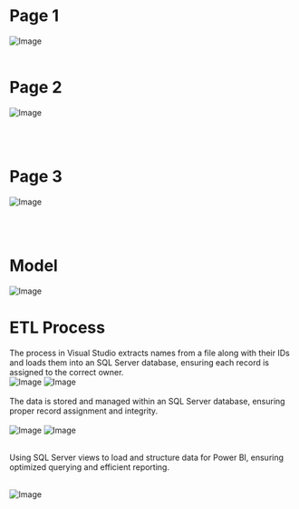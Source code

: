 # Page 1
![Image](https://github.com/user-attachments/assets/1b6d27c0-e770-4668-a06e-e1c732a28fe0)<br>
<br>

# Page 2
![Image](https://github.com/user-attachments/assets/4e4ba17b-ad52-4ef2-b794-316d138018c6)


<br>
<br>

# Page 3
![Image](https://github.com/user-attachments/assets/e3b4d9b2-6359-4793-984c-dac55328de30)
                                                                                  
<br>
<br>


 # Model
 
![Image](https://github.com/user-attachments/assets/386d2917-fa24-4e3c-8bc5-7add420e82d0)

# ETL Process

The process in Visual Studio extracts names from a file along with their IDs and loads them into an SQL Server database, ensuring each record is assigned to the correct owner.
<br>
![Image](https://github.com/user-attachments/assets/d643eedf-3427-4bb2-b902-0a91bb5ab8ec)
![Image](https://github.com/user-attachments/assets/a2d446f3-0d62-4c21-8fa2-4d46da24a6c4)
<br>
<br>
The data is stored and managed within an SQL Server database, ensuring proper record assignment and integrity.
<br>
<br>
![Image](https://github.com/user-attachments/assets/58ff107d-f43f-45d4-80c7-0f15771aecb9)
![Image](https://github.com/user-attachments/assets/a724e8a8-d563-4d26-b183-5589d2cc06a7)

<br>
Using SQL Server views to load and structure data for Power BI, ensuring optimized querying and efficient reporting.
<br>
<br>

![Image](https://github.com/user-attachments/assets/a42b737f-c829-4edb-8ab4-d2be319dbffc)
